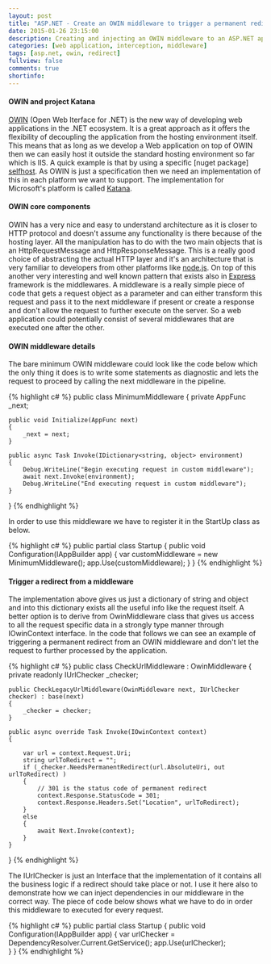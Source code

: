 ```yaml
---
layout: post
title: "ASP.NET - Create an OWIN middleware to trigger a permanent redirect"
date: 2015-01-26 23:15:00
description: Creating and injecting an OWIN middleware to an ASP.NET application to trigger a permanent redirect for certain requests 
categories: [web application, interception, middleware]
tags: [asp.net, owin, redirect]
fullview: false
comments: true
shortinfo: 
---
```


#### OWIN and project Katana

[OWIN][owin] (Open Web Iterface for .NET) is the new way of developing web applications in the .NET ecosystem. It is a great approach as it offers the flexibility of decoupling the application from the hosting environment itself. This means that as long as we develop a Web application on top of OWIN then we can easily host it outside the standard hosting environment so far which is IIS. A quick example is that by using a specific [nuget package] [selfhost]. As OWIN is just a specification then we need an implementation of this in each platform we want to support. The implementation for Microsoft's platform is called [Katana][katana].

#### OWIN core components

OWIN has a very nice and easy to understand architecture as it is closer to HTTP protocol and doesn't assume any functionality is there because of the hosting layer. All the manipulation has to do with the two main objects that is an HttpRequestMessage and HttpResponseMessage. This is a really good choice of abstracting the actual HTTP layer and it's an architecture that is very familiar to developers from other platforms like [node.js][node]. On top of this another very interesting and well known pattern that exists also in [Express][express] framework is the middlewares. A middleware is a really simple piece of code that gets a request object as a parameter and can either transform this request and pass it to the next middleware if present or create a response and don't allow the request to further execute on the server. So a web application could potentially consist of several middlewares that are executed one after the other.

#### OWIN middleware details

The bare minimum OWIN middleware could look like the code below which the only thing it does is to write some statements as diagnostic and lets the request to proceed by calling the next middleware in the pipeline. 

{% highlight c# %}
public class MinimumMiddleware
{
    private AppFunc _next;

    public void Initialize(AppFunc next)
    {
        _next = next;
    }

    public async Task Invoke(IDictionary<string, object> environment)
    {
        Debug.WriteLine("Begin executing request in custom middleware");
        await next.Invoke(environment);
        Debug.WriteLine("End executing request in custom middleware");
    }
}
{% endhighlight %}

In order to use this middleware we have to register it in the StartUp class as below.

{% highlight c# %}
public partial class Startup {
    public void Configuration(IAppBuilder app) {
        var customMiddleware = new MinimumMiddleware();
        app.Use(customMiddleware);
    }
}
{% endhighlight %}

#### Trigger a redirect from a middleware

The implementation above gives us just a dictionary of string and object and into this dictionary exists all the useful info like the request itself. A better option is to derive from OwinMiddleware class that gives us access to all the request specific data in a strongly type manner through IOwinContext interface. In the code that follows we can see an example of triggering a permanent redirect from an OWIN middleware and don't let the request to further processed by the application.

{% highlight c# %}
public class CheckUrlMiddleware : OwinMiddleware
{
    private readonly IUrlChecker _checker;

    public CheckLegacyUrlMiddleware(OwinMiddleware next, IUrlChecker checker) : base(next)
    {
        _checker = checker;
    }

    public async override Task Invoke(IOwinContext context)
    {
        
        var url = context.Request.Uri;
        string urlToRedirect = "";        
        if (_checker.NeedsPermanentRedirect(url.AbsoluteUri, out urlToRedirect) )
        {
            // 301 is the status code of permanent redirect
            context.Response.StatusCode = 301;
            context.Response.Headers.Set("Location", urlToRedirect);
        }
        else
        {
            await Next.Invoke(context);
        }
    }
}
{% endhighlight %}

The IUrlChecker is just an Interface that the implementation of it contains all the business logic if a redirect should take place or not. I use it here also to demonstrate how we can inject dependencies in our middleware in the correct way. The piece of code below shows what we have to do in order this middleware to executed for every request.

{% highlight c# %}
public partial class Startup {
    public void Configuration(IAppBuilder app) {
        var urlChecker = DependencyResolver.Current.GetService<IUrlChecker>();
        app.Use<CheckUrlMiddleware>(urlChecker);        
    }
}
{% endhighlight %}

[owin]: http://owin.org/
[selfhost]: https://www.nuget.org/packages/Microsoft.Owin.SelfHost/
[katana]: http://www.asp.net/aspnet/overview/owin-and-katana/an-overview-of-project-katana
[node]: http://nodejs.org/
[express]: http://expressjs.com/